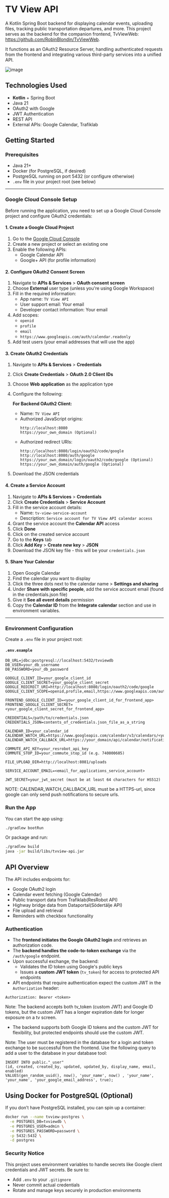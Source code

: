 # TV View API

A Kotlin Spring Boot backend for displaying calendar events, uploading files, tracking public transportation departures, and more.
This project serves as the backend for the companion frontend, TvViewWeb: https://github.com/RobinBlondin/TvViewWeb.

It functions as an OAuth2 Resource Server, handling authenticated requests from the frontend and integrating various third-party services into a unified API.

![image](https://github.com/user-attachments/assets/be826092-1baa-4f3d-81d7-21fe0f9a9434)


## Technologies Used

- **Kotlin** + Spring Boot
- Java 21
- OAuth2 with Google
- JWT Authentication
- REST API
- External APIs: Google Calendar, Trafiklab

## Getting Started

### Prerequisites

- Java 21+
- Docker (for PostgreSQL, if desired)
- PostgreSQL running on port 5432 (or configure otherwise)
- `.env` file in your project root (see below)

---

### Google Cloud Console Setup

Before running the application, you need to set up a Google Cloud Console project and configure OAuth2 credentials:

#### 1. Create a Google Cloud Project

1. Go to the [Google Cloud Console](https://console.cloud.google.com/)
2. Create a new project or select an existing one
3. Enable the following APIs:
   - Google Calendar API
   - Google+ API (for profile information)

#### 2. Configure OAuth2 Consent Screen

1. Navigate to **APIs & Services** > **OAuth consent screen**
2. Choose **External** user type (unless you're using Google Workspace)
3. Fill in the required information:
   - App name: `TV View API`
   - User support email: Your email
   - Developer contact information: Your email
4. Add scopes:
   - `openid`
   - `profile`
   - `email`
   - `https://www.googleapis.com/auth/calendar.readonly`
5. Add test users (your email addresses that will use the app)

#### 3. Create OAuth2 Credentials

1. Navigate to **APIs & Services** > **Credentials**
2. Click **Create Credentials** > **OAuth 2.0 Client IDs**
3. Choose **Web application** as the application type
4. Configure the following:

   **For Backend OAuth2 Client:**
   - Name: `TV View API`
   - Authorized JavaScript origins:
     ```
     http://localhost:8080
     https://your_own_domain (Optional)
     ```
   - Authorized redirect URIs:
     ```
     http://localhost:8080/login/oauth2/code/google
     http://localhost:8080/auth/google
     https://your_own_domain/login/oauth2/code/google (Optional)
     https://your_own_domain/auth/google (Optional)
     ```

5. Download the JSON credentials

#### 4. Create a Service Account

1. Navigate to **APIs & Services** > **Credentials**
2. Click **Create Credentials** > **Service Account**
3. Fill in the service account details:
   - Name: `tv-view-service-account`
   - Description: `Service account for TV View API calendar access`
4. Grant the service account the **Calendar API** access
5. Click **Done**
6. Click on the created service account
7. Go to the **Keys** tab
8. Click **Add Key** > **Create new key** > **JSON**
9. Download the JSON key file - this will be your `credentials.json`

#### 5. Share Your Calendar

1. Open Google Calendar
2. Find the calendar you want to display
3. Click the three dots next to the calendar name > **Settings and sharing**
4. Under **Share with specific people**, add the service account email (found in the credentials.json file)
5. Give it **See all event details** permission
6. Copy the **Calendar ID** from the **Integrate calendar** section and use in environment variables.

---

### Environment Configuration

Create a `.env` file in your project root:

#### `.env.example`

```env
DB_URL=jdbc:postgresql://localhost:5432/tvviewdb
DB_USER=your_db_username
DB_PASSWORD=your_db_password

GOOGLE_CLIENT_ID=your_google_client_id
GOOGLE_CLIENT_SECRET=your_google_client_secret
GOOGLE_REDIRECT_URI=http://localhost:8080/login/oauth2/code/google
GOOGLE_CLIENT_SCOPE=openid,profile,email,https://www.googleapis.com/auth/calendar.readonly

FRONTEND_GOOGLE_CLIENT_ID=<your_google_client_id_for_frontend_app>
FRONTEND_GOOGLE_CLIENT_SECRET=<your_google_client_secret_for_frontend_app>

CREDENTIALS=/path/to/credentials.json
CREDENTIALS_JSON=contents_of_credentials.json_file_as_a_string

CALENDAR_ID=your_calendar_id
CALENDAR_WATCH_URL=https://www.googleapis.com/calendar/v3/calendars/<your_calendar_id>/events/watch
CALENDAR_WATCH_CALLBACK_URL=https://your_domain/api/calendar/notifications

COMMUTE_API_KEY=your_resrobot_api_key
COMMUTE_STOP_ID=your_commute_stop_id (e.g. 740000605)

FILE_UPLOAD_DIR=http://localhost:8081/uploads

SERVICE_ACCOUNT_EMAIL=<email_for_applications_service_account>

JWT_SECRET=your_jwt_secret (must be at least 64 characters for HS512)
```
NOTE: CALENDAR_WATCH_CALLBACK_URL must be a HTTPS-url, since google can only send push notifications to secure urls. 

### Run the App

You can start the app using:

```bash
./gradlew bootRun
```

Or package and run:

```bash
./gradlew build
java -jar build/libs/tvview-api.jar
```

## API Overview

The API includes endpoints for:

- Google OAuth2 login
- Calendar event fetching (Google Calendar)
- Public transport data from Trafiklab(ResRobot API)
- Highway bridge data from Dataportal(Södertälje API)
- File upload and retrieval
- Reminders with checkbox functionality

### Authentication

- The **frontend initiates the Google OAuth2 login** and retrieves an authorization code.
- The **backend handles the code-to-token exchange** via the `/auth/google` endpoint.
- Upon successful exchange, the backend:
  - Validates the ID token using Google's public keys
  - Issues a **custom JWT token** (`tv_token`) for access to protected API endpoints
- API endpoints that require authentication expect the custom JWT in the `Authorization` header:
```
Authorization: Bearer <token>
```
  Note: The backend accepts both tv_token (custom JWT) and Google ID tokens, but the custom JWT has a longer expiration date for longer exposure on a tv screen.


- The backend supports both Google ID tokens and the custom JWT for flexibility, but protected endpoints should use the custom JWT.

Note: The user must be registered in the database for a login and token exchange to be successful from the frontend. Use the following query to add a user to the database in your database tool:
```
INSERT INTO public."_user"
(id, created, created_by, updated, updated_by, display_name, email, enabled)
VALUES(gen_random_uuid(), now(), 'your_name', now() , 'your_name', 'your_name', 'your_google_email_address', true);
```


## Using Docker for PostgreSQL (Optional)

If you don’t have PostgreSQL installed, you can spin up a container:

```bash
docker run --name tvview-postgres \
  -e POSTGRES_DB=tvviewdb \
  -e POSTGRES_USER=admin \
  -e POSTGRES_PASSWORD=password \
  -p 5432:5432 \
  -d postgres
```

### Security Notice

This project uses environment variables to handle secrets like Google client credentials and JWT secrets. Be sure to:

- Add `.env` to your `.gitignore`
- Never commit actual credentials
- Rotate and manage keys securely in production environments
